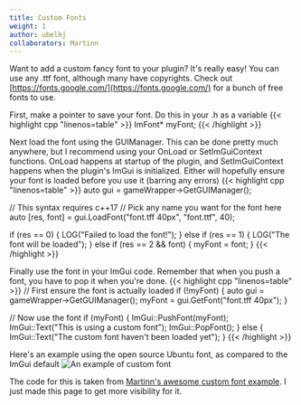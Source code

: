 ```yaml
---
title: Custom Fonts
weight: 1
author: ubelhj
collaborators: Martinn
---
```


Want to add a custom fancy font to your plugin? It's really easy! You can use any .ttf font, although many have copyrights. Check out [https://fonts.google.com/](https://fonts.google.com/) for a bunch of free fonts to use.

First, make a pointer to save your font. Do this in your .h as a variable
{{< highlight cpp "linenos=table" >}}
ImFont* myFont;
{{< /highlight >}}

Next load the font using the GUIManager. This can be done pretty much anywhere, but I recommend using your OnLoad or SetImGuiContext functions. OnLoad happens at startup of the plugin, and SetImGuiContext happens when the plugin's ImGui is initialized. Either will hopefully ensure your font is loaded before you use it (barring any errors)
{{< highlight cpp "linenos=table" >}}
auto gui = gameWrapper->GetGUIManager();

// This syntax requires c++17
// Pick any name you want for the font here
auto [res, font] = gui.LoadFont("font.tff 40px", "font.ttf", 40);

if (res == 0) {
    LOG("Failed to load the font!");
} else if (res == 1) {
    LOG("The font will be loaded");
} else if (res == 2 && font) {
    myFont = font;
}
{{< /highlight >}}

Finally use the font in your ImGui code. Remember that when you push a font, you have to pop it when you're done. 
{{< highlight cpp "linenos=table" >}}
// First ensure the font is actually loaded
if (!myFont) {
    auto gui = gameWrapper->GetGUIManager();
    myFont = gui.GetFont("font.tff 40px");
}

// Now use the font
if (myFont) {
    ImGui::PushFont(myFont);
    ImGui::Text("This is using a custom font");
    ImGui::PopFont();
} else {
    ImGui::Text("The custom font haven't been loaded yet");
}
{{< /highlight >}}

Here's an example using the open source Ubuntu font, as compared to the ImGui default
![An example of custom font](https://cdn.discordapp.com/attachments/862081441080410143/969035235561992212/unknown.png)

The code for this is taken from [Martinn's awesome custom font example](https://github.com/Martinii89/BakkesmodPluginCustomFontExamle). I just made this page to get more visibility for it.